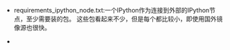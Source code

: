 - requirements_ipython_node.txt:一个IPython作为连接到外部的IPython节点，至少需要装的包。
这些包看起来不少，但是每个都比较小，即使用国外镜像源也很快。
  
- 